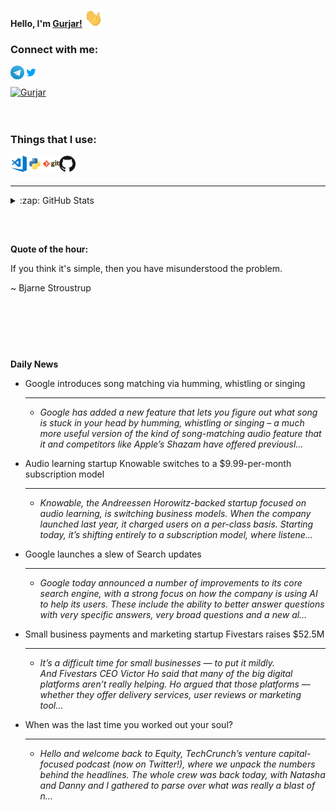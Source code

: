 #### Hello, I'm [Gurjar!](https://GurjarKing.github.io) <img src="https://raw.githubusercontent.com/ABSphreak/ABSphreak/master/gifs/Hi.gif" width="30px"></h2>


### Connect with me:

[<img align="left" alt="Gurjar | Telegram" width="22px" src="https://raw.githubusercontent.com/github/explore/80688e429a7d4ef2fca1e82350fe8e3517d3494d/topics/telegram/telegram.png" />][Telegram]
[<img align="left" alt="Gurjar | Twitter" width="22px" src="https://raw.githubusercontent.com/github/explore/80688e429a7d4ef2fca1e82350fe8e3517d3494d/topics/twitter/twitter.png" />][Twitter]
<br >
<br >
<a href="https://github.com/GurjarKing"><img src="https://komarev.com/ghpvc/?username=GurjarKing" alt="Gurjar" /></a> <br />
<br />
<br />
<!-- <br >

![](https://visitor-badge.glitch.me/badge?page_id=GurjarKing)

<br /> -->

### Things that I use:

[<img align="left" alt="Visual Studio Code" width="26px" src="https://raw.githubusercontent.com/github/explore/80688e429a7d4ef2fca1e82350fe8e3517d3494d/topics/visual-studio-code/visual-studio-code.png" />][VSCode]
[<img align="left" alt="Python" width="26px" src="https://raw.githubusercontent.com/github/explore/80688e429a7d4ef2fca1e82350fe8e3517d3494d/topics/python/python.png" />][Python]
[<img align="left" alt="Git" width="26px" src="https://raw.githubusercontent.com/github/explore/80688e429a7d4ef2fca1e82350fe8e3517d3494d/topics/git/git.png" />][Git]
[<img align="left" alt="GitHub" width="26px" src="https://raw.githubusercontent.com/github/explore/78df643247d429f6cc873026c0622819ad797942/topics/github/github.png" />][Github]

<br />
<br />

---
<details>
  <summary>:zap: GitHub Stats</summary>

<img align="left" alt="Gurjar's Github Stats" src="https://github-readme-stats.vercel.app/api?username=GurjarKing&show_icons=true&hide_border=true&count_private=true&include_all_commit=true&theme=algolia" />

</details>

<!-- ### 🔔 My latest tweet
<a href="https://twitter.com/Gurjar_King43" target="_blank">
	<img src="https://github.com/GurjarKing/GurjarKing/raw/master/tweet.png" width="70%" align="center" alt="Click to view on Twitter" title="My latest tweet, as an image"/>
</a> -->
<br>

<pre>

</pre>

**Quote of the hour:**

If you think it's simple, then you have misunderstood the problem.

~ Bjarne Stroustrup
<pre>

</pre>
<br>
<pre>


</pre>
<strong>Daily News</strong>
  
  - Google introduces song matching via humming, whistling or singing
     <hr/>
     
      - *Google has added a new feature that lets you figure out what song is stuck in your head by humming, whistling or singing – a much more useful version of the kind of song-matching audio feature that it and competitors like Apple’s Shazam have offered previousl…*
     
  - Audio learning startup Knowable switches to a $9.99-per-month subscription model
      <hr/>
      
      - *Knowable, the Andreessen Horowitz-backed startup focused on audio learning, is switching business models. When the company launched last year, it charged users on a per-class basis. Starting today, it’s shifting entirely to a subscription model, where listene…*
      
  - Google launches a slew of Search updates
      <hr/>
      
      - *Google today announced a number of improvements to its core search engine, with a strong focus on how the company is using AI to help its users. These include the ability to better answer questions with very specific answers, very broad questions and a new al…*
      
  - Small business payments and marketing startup Fivestars raises $52.5M
      <hr/>
      
      - *It’s a difficult time for small businesses — to put it mildly. And Fivestars CEO Victor Ho said that many of the big digital platforms aren’t really helping. Ho argued that those platforms — whether they offer delivery services, user reviews or marketing tool…*
       
  - When was the last time you worked out your soul?
      <hr/>
       
       - *Hello and welcome back to Equity, TechCrunch’s venture capital-focused podcast (now on Twitter!), where we unpack the numbers behind the headlines. The whole crew was back today, with Natasha and Danny and I gathered to parse over what was really a blast of n…*
      

<br />

[VSCode]: https://code.visualstudio.com/
[Python]: https://www.python.org/
[Git]: https://git-scm.com/
[Github]: https://github.com/
[Telegram]: https://t.me/Gurjar_King/
[Twitter]: https://twitter.com/Gurjar_King43/
